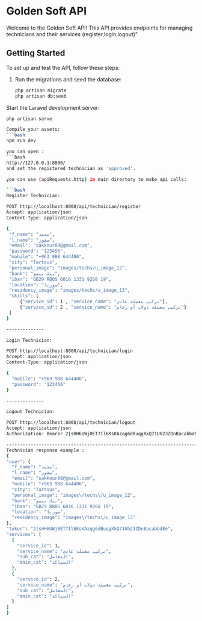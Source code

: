 # Golden Soft API

Welcome to the Golden Soft API! This API provides endpoints for managing technicians and their services (register,login,logout)".

## Getting Started

To set up and test the API, follow these steps:

1. Run the migrations and seed the database:
   ```bash
   php artisan migrate
   php artisan db:seed

Start the Laravel development server:
  ```bash
  php artisan serve

Compile your assets:
  ```bash
  npm run dev

you can open :
  ```bash
  http://127.0.0.1:8000/
 and set the registered technician as 'approved'.

you can use (apiRequests.http) in main directory to make api calls:

```bash
Register Technician:

POST http://localhost:8000/api/technician/register
Accept: application/json
Content-Type: application/json

{
   "f_name": "محمد",
   "l_name": "صقور",
   "email": "sakkour89@gmail.com",
   "password": "123456",
   "mobile": "+963 988 644406",
   "city": "Tartous",
   "personal_image": "images/techs/u_image_12",
   "bank": "بنك بيمو",
   "iban": "GB29 RBOS 6016 1331 9268 19",
   "location": "سوريا",
   "residency_image": "images/techs/u_image_13",
   "skills": [
       {"service_id": 1 , "service_name": "تركيب مغسلة عادي"},
       {"service_id": 2 , "service_name": "تركيب مغسلة دولاب أو رخام"}
   ]
}

--------------

Login Technician:

POST http://localhost:8000/api/technician/login
Accept: application/json
Content-Type: application/json

{
    "mobile": "+963 988 644406",
    "password": "123456"
}

--------------

Logout Technician:

POST http://localhost:8000/api/technician/logout
Accept: application/json
Authorization: Bearer 2|sHH6UWj0ET7Il6KsKAzqg6dBuqgXkQ71Uh23ZDnBacabbd8e

----------------------------------------------------------------------------
Technician response example : 
{
  "user": {
    "f_name": "محمد",
    "l_name": "صقور",
    "email": "sakkour89@gmail.com",
    "mobile": "+963 988 644406",
    "city": "Tartous",
    "personal_image": "images\/techs\/u_image_12",
    "bank": "بنك بيمو",
    "iban": "GB29 RBOS 6016 1331 9268 19",
    "location": "سوريا",
    "residency_image": "images\/techs\/u_image_13"
  },
  "token": "2|sHH6UWj0ET7Il6KsKAzqg6dBuqgXkQ71Uh23ZDnBacabbd8e",
  "services": [
    {
      "service_id": 1,
      "service_name": "تركيب مغسلة عادي",
      "sub_cat": "المغاسل",
      "main_cat": "السباكة"
    },
    {
      "service_id": 2,
      "service_name": "تركيب مغسلة دولاب أو رخام",
      "sub_cat": "المغاسل",
      "main_cat": "السباكة"
    }
  ]
}


